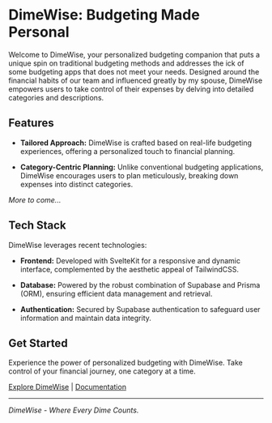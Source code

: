 # DimeWise: Budgeting Made Personal

Welcome to DimeWise, your personalized budgeting companion that puts a unique spin on traditional budgeting methods and addresses the ick of some budgeting apps that does not meet your needs.
Designed around the financial habits of our team and influenced greatly by my spouse, DimeWise empowers users to take control of their expenses by delving into detailed categories and descriptions.

## Features

- **Tailored Approach:** DimeWise is crafted based on real-life budgeting experiences, offering a personalized touch to financial planning.

- **Category-Centric Planning:** Unlike conventional budgeting applications, DimeWise encourages users to plan meticulously, breaking down expenses into distinct categories.

_More to come..._

## Tech Stack

DimeWise leverages recent technologies:

- **Frontend:** Developed with SvelteKit for a responsive and dynamic interface, complemented by the aesthetic appeal of TailwindCSS.

- **Database:** Powered by the robust combination of Supabase and Prisma (ORM), ensuring efficient data management and retrieval.

- **Authentication:** Secured by Supabase authentication to safeguard user information and maintain data integrity.

## Get Started

Experience the power of personalized budgeting with DimeWise. Take control of your financial journey, one category at a time.

[Explore DimeWise](#) | [Documentation](#)

---

_DimeWise - Where Every Dime Counts._


